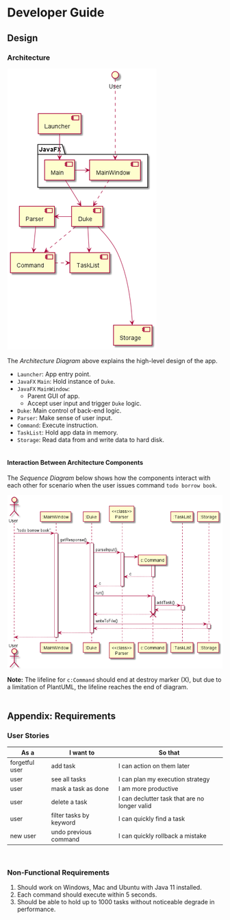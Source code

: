 # Developer Guide

## Design

### Architecture
![ArchitectureDiagram](images/ArchitectureDiagram.png)

The *Architecture Diagram* above explains the high-level design of the app.
* `Launcher`: App entry point.
* `JavaFX` `Main`: Hold instance of `Duke`.
* `JavaFX` `MainWindow`:
  * Parent GUI of app.
  * Accept user input and trigger `Duke` logic.
* `Duke`: Main control of back-end logic.
* `Parser`: Make sense of user input.
* `Command`: Execute instruction.
* `TaskList`: Hold app data in memory.
* `Storage`: Read data from and write data to hard disk.
<br><br>

#### Interaction Between Architecture Components
The *Sequence Diagram* below shows how the components interact with each other for scenario when the user issues command `todo borrow book`.

![ArchitectureSequenceDiagram](images/ArchitectureSequenceDiagram.png)

**Note:** The lifeline for `c:Command` should end at destroy marker (X), but due to a limitation of PlantUML, the lifeline reaches the end of diagram.
<br><br>

## Appendix: Requirements

### User Stories
| As a | I want to | So that |
| --- | --- | --- |
| forgetful user | add task | I can action on them later |
| user | see all tasks | I can plan my execution strategy |
| user | mask a task as done | I am more productive |
| user | delete a task | I can declutter task that are no longer valid |
| user | filter tasks by keyword | I can quickly find a task |
| new user | undo previous command | I can quickly rollback a mistake |
<br>

### Non-Functional Requirements
1. Should work on Windows, Mac and Ubuntu with Java 11 installed.
1. Each command should execute within 5 seconds.
1. Should be able to hold up to 1000 tasks without noticeable degrade in performance.
